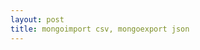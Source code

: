```yaml
---
layout: post
title: mongoimport csv, mongoexport json
---
```

<script src="https://gist.github.com/bigappleinsider/51aade2c086da5707de1.js"></script>
